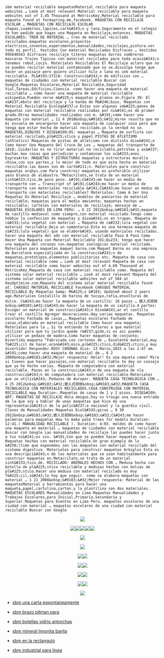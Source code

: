 
```
sbm material reciclable maquetasMaterial reciclable para maqueta websites … Look at most relevant Material reciclable para maqueta websites out of 3.45 Thousand at MetricsKey.Material reciclable para maqueta found at formspring.me,facebook. MAQUETAS CON RECICLAJE ESCOLAR … MAQUETAS CON RECICLAJE ESCOLAR chapas,cuadernos,lapices,cart&#243;n y lana.Seguramente en el colegio te han pedido que hagas una Maqueta en Reciclaje,entonces. MAQUETAS ESCOLARES: TREN DE MATERIAL … tren de material reciclado reciclados.maquetas escolares,proyectos electricos,inventos,experimentos,manualidades,reciclajes,pintura.ver todo mi perfil. Vestidos Con material Reciclados Disfraces … Vestidos 995640543 disfraces reciclaje titeres maquetas Gorros sombreros mascaras Trajes Tipicos con material reciclados para toda ocasi&#243;n tenemos robot,cocin. Materiales Reciclables El Reciclaje aclaro que no se pueden reciclar material contaminado que no se.disculpa tengo que hacer un paisaje pero quiero utilizar hilo o lana es unb material reciclable. PL&#193;STICA: Construcci&#243;n de edificios con … maquetas de ciudades con material reciclable Buscar con Google.Maquetas Escolares,Material Reciclable,Seguridad Vial,Tareas,Edificios,Ciencia. como hacer una maqueta de material reciclable … como hacer una maqueta de material reciclable wikipedia.Pueden verse m&#225;s maquetas y planos en.Figura 39: El s&#237;mbolo del reciclaje y la banda de M&#246;bius. Maquetas con Material Reciclable Ecolog&#237;a Estas son algunas im&#225;genes de maquetas con material reciclable realizadas por ni&#241;os de primer grado.Otras manualidades realizadas con m. &#191;como hacer una maqueta con material … 11 4 2010&nbsp;&#0183;&#32;miren resulta que en mi escuela me encargaron hacer una maqueta de cualquier cosa pero que tenga que estar hecha de material reciclado.yo la verdad no se. MAQUETAS,DIBUJOS Y DISE&#209;OS: maquetas … Maqueta de surfista con material reciclado,pl&#225;stico y papel.PISTAS DE ATLETISMO (athletics) Maquetas de pistas de atletismo con distinto dise&#241;o Como Hacer Una Maqueta Del Cruce De Los … maquetas del transporte de 1810;.Cuidarlos es no tirar material no reciclable,petroleo y as&#237; muchas mas cosas que perjudican y contaminan los oc&#233;anos. ExpresArte: MAQUETAS Y ESTRUCTURAS maquetas y estructuras muralla china.con sus partes,y lo mejor de todo es que esta hecha en material reciclable.las bases son de cart&#211;n. Materiales para construir maquetas arqhys.com Para construir maquetas es preferible utilizar yeso blanco de alabastro.“Metacrilato,se trata de un material sint&#233;tico,de poco peso. &#191;C&#243;mo hacer un medio de transporte con … Transcript of &#191;C&#243;mo hacer un medio de transporte con materiales reciclable &#191;C&#243;mo hacer un medio de transporte con materiales reciclables? Materiales: Como A Ser Una Maquetas En Material Reciclaje … modelos de pancartas de material reciclable; maquetas para el medio amviente; maquetas hechas en resiclable; carteles con materiales de reciclaje; mensaje de … MAQUETAS ESCOLARES EN LIMA PERU: … 6 22 2012&nbsp;&#0183;&#32;maqueta de castillo medieval como siempre,con material reciclado.Tengo como hobbie la confeccion de maquetas y dise&#241;os en trupan. Maqueta de c&#233;lula vegetal con material … Maqueta de c&#233;lula vegetal con material reciclable.Deja un comentario.Esta es una hermosa maqueta de c&#233;lula vegetal) que se elabor&#243; usando materiales reciclados. hacer una maqueta del adn con material reciclable Paso A Paso Como Hacer Una Maqueta con Material Reciclable 191;Qu233; tengo que hacer una maqueta del corazon con.maquetas zoologicos material reciclado. Materiales para maquetas maquet barna.com Maquet Barna es una empresa de Barcelona especializada en la construcci&#243;n de maquetas,prototipos,elementos publicitarios etc. Maqueta de casa con material reciclable como … Look at most relevant Maqueta de casa con material reciclable como hacer websites out of 4.69 Thousand at MetricsKey.Maqueta de casa con material reciclable como. Maqueta del sistema solar material reciclable … Look at most relevant Maqueta del sistema solar material reciclable websites out of 584 at KeyOptimize.com.Maqueta del sistema solar material reciclable found at. CHASQUI MATERIAL RECICLABLE Facebook CHASQUI MATERIAL RECICLABLE.By Maquetas &amp; M&#225;s &#183; Updated about 2 years ago.Materiales Costalillo de harina de tocuyo,rafia,envolturas de dulce. C&#243;mo hacer la maqueta de un castillo: 18 pasos … 嵌入式视频&nbsp;&#0183;&#32;C&#243;mo hacer la maqueta de un castillo.4 partes: Escoger un material de construcci&#243;n Dise&#241;ar el castillo Crear el castillo Agregar decoraciones.Hay varias maquetas. Maquetas escolares Fachada de casas,… Maquetas escolares Fachada de casas,elaborada en material reciclable Como hacer una maqueta: Materiales para la … Si te entiendo te refieres a que material utilizar para que tu jardin quede r&#237;gido,si es asi puedes utilizar un pedazo de madera.Como hacer maquetas de conjunto; Divertida maqueta “Fabricada con cartones de … Excelente material,muy f&#225;cil de hacer,econ&#243;mico,pr&#225;ctico,did&#225;ctico,y muy divertido! Responder.ROSY CORONAb dice: 13 Marzo,2015 a las 2:47 am. &#191;como hacer una maqueta de material de … 8 2 2009&nbsp;&#0183;&#32;Mejor respuesta: Hola!! Es una mqueta como? Mira si tienes que hacer paisajes,con material reciclable te doy un consejo que ya he hecho varias. Maqueta de computadora con material reciclable. Pasos en la construcci&#243;n de una maqueta de nla construcci&#243;n de computadora con material reciclable.Materiales que se utiliz&#243;.Pedazos de duropor. MAQUETA CASA TECNOLOGICA CON … 4 25 2012&nbsp;&#0183;&#32;嵌入式视频&nbsp;&#0183;&#32;MAQUETA CASA TECNOLOGICA CON MATERIALES RECICLADOS.CASA CONSTRUIDA CON MATERIAL RECICLABLE.mpg Duration:.Maquetas de casas de 1 y 2 pisos. DISE&#209; ART: MAQUETAS DE RECICLAJE Hola amigos,hoy os traigo una nueva entrada de la que voy a hablar de unas maquetas que hice de una representaci&#243;n de la polic&#237;a nacional y la guardia civil. Clases de Manualidades Maquetas Ecol&#243;gicas … 9 30 2012&nbsp;&#0183;&#32;嵌入式视频&nbsp;&#0183;&#32;C&#243;mo hacer palmeras para maquetas How to make palm trees for models Duration: 12:41.( MANUALIDAD RECICLABLE ). Duration: 4:03. moldes de como hacer una maqueta en material … maquetas de ciudades con material reciclable Buscar con Google Las manualidades de reciclaje las puedes hacer junto a tus ni&#241;os sin. &#191;Con que se pueden hacer maquetas con … Maquetas hechas con material reciclable.Un gran ejemplo de lo &#250;ltimo que exponemos son las maquetas con material reciclado del sistema digestivo. Materiales para construir maquetas Arkiplus Esta es una descripci&#243;n de los materiales que se usan habitualmente para construir maquetas en.Metacrilato,se trata de un material sint&#233;tico,de. RECICLADO: ANIMALES HECHOS CON … Medusa hecha con botella de pl&#225;stico reciclable y medusas hechas con bolsas de pl&#225;stico.Hacer una medusa con material reciclado es muy f&#225;cil,s&#243;lo hay que seguir. como se elabora maquetas con material … 1 21 2008&nbsp;&#0183;&#32;Mejor respuesta: Material de las maquetasMaterial y herramientas para hacer una maqueta,papel,cartulina,carton.y la plastilina son dos materiales. MAQUETAS ESCOLARES Manualidades en Lima Maquetas Manualidades y Trabajos Escolares,para Inicial,Primaria,Secundaria y Superior.Maquetas para Eventos en Lima Peru. maquetas escolares de una ciudad con material … maquetas escolares de una ciudad con material reciclable Buscar con Google 
```

<div align="center">

<a href="https://es-crusher.shibang-china.com/github&k=sbm+material+reciclable+maquetas"><img src="https://static.shibang-china.com/es/crusher/logo.jpg"></a>

<a href="https://es-crusher.shibang-china.com/github&k=sbm+material+reciclable+maquetas"><img src="https://static.shibang-china.com/es/crusher/index.jpg"></a><a href="https://es-crusher.shibang-china.com/material.htmlgithub&k=sbm+material+reciclable+maquetas"><img src="https://static.shibang-china.com/es/crusher/material.jpg"></a><a href="https://es-crusher.shibang-china.com/application.htmlgithub&k=sbm+material+reciclable+maquetas"><img src="https://static.shibang-china.com/es/crusher/application.jpg"></a><a href="https://es-crusher.shibang-china.com/aboutus.htmlgithub&k=sbm+material+reciclable+maquetas"><img src="https://static.shibang-china.com/es/crusher/aboutus.jpg"></a><a href="https://es-crusher.shibang-china.com/contact.htmlgithub&k=sbm+material+reciclable+maquetas"><img src="https://static.shibang-china.com/es/crusher/contact.jpg"></a>

<a href="https://es-crusher.shibang-china.com/github&k=sbm+material+reciclable+maquetas"><img src="https://static.shibang-china.com/es/crusher/banner.jpg"></a>

<a href="https://swt.shibang-china.com/github&k=sbm+material+reciclable+maquetas"><img src="https://static.shibang-china.com/es/crusher/text.jpg"></a>

<a href="https://swt.shibang-china.com/github&k=sbm+material+reciclable+maquetas"><img src="https://static.shibang-china.com/es/crusher/chat.jpg"></a><a href="https://es-crusher.shibang-china.com/contact.htmlgithub&k=sbm+material+reciclable+maquetas"><img src="https://static.shibang-china.com/es/crusher/message.jpg"></a>

<a href="https://es-crusher.shibang-china.com/products/pe.htmlgithub&k=sbm+material+reciclable+maquetas"><img src="https://static.shibang-china.com/es/crusher/pe.jpg"></a><a href="https://es-crusher.shibang-china.com/products/pf.htmlgithub&k=sbm+material+reciclable+maquetas"><img src="https://static.shibang-china.com/es/crusher/pf.jpg"></a>

<a href="https://es-crusher.shibang-china.com/products/hpt.htmlgithub&k=sbm+material+reciclable+maquetas"><img src="https://static.shibang-china.com/es/crusher/hpt.jpg"></a><a href="https://es-crusher.shibang-china.com/products/vsi.htmlgithub&k=sbm+material+reciclable+maquetas"><img src="https://static.shibang-china.com/es/crusher/vsi.jpg"></a>

<a href="https://es-crusher.shibang-china.com/products/klv.htmlgithub&k=sbm+material+reciclable+maquetas"><img src="https://static.shibang-china.com/es/crusher/klv.jpg"></a><a href="https://es-crusher.shibang-china.com/products/portable.htmlgithub&k=sbm+material+reciclable+maquetas"><img src="https://static.shibang-china.com/es/crusher/portable.jpg"></a>

<a href="https://swt.shibang-china.com/github&k=sbm+material+reciclable+maquetas"><img src="https://static.shibang-china.com/es/crusher/case.jpg"></a>

</div>


* [sbm una carta espontaneamente](sbm%20una%20carta%20espontaneamente.md)

* [sbm brazo pitman para](sbm%20brazo%20pitman%20para.md)

* [sbm botellas vidrio antorchas](sbm%20botellas%20vidrio%20antorchas.md)

* [sbm mineral limonita barita](sbm%20mineral%20limonita%20barita.md)

* [sbm en la rectangulo](sbm%20en%20la%20rectangulo.md)

* [sbm industrial para linea](sbm%20industrial%20para%20linea.md)